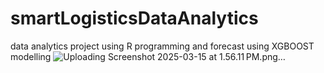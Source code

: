 # smartLogisticsDataAnalytics

data analytics project using R programming and forecast using XGBOOST modelling
![Uploading Screenshot 2025-03-15 at 1.56.11 PM.png…]()
